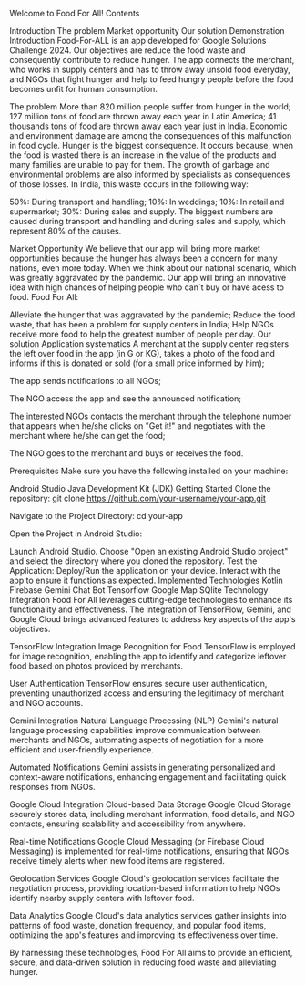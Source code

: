 Welcome to Food For All!
Contents

Introduction
The problem
Market opportunity
Our solution
Demonstration
Introduction
Food-For-ALL is an app developed for Google Solutions Challenge 2024. Our objectives are reduce the food waste and consequently contribute to reduce hunger. The app connects the merchant, who works in supply centers and has to throw away unsold food everyday, and NGOs that fight hunger and help to feed hungry people before the food becomes unfit for human consumption.

The problem
More than 820 million people suffer from hunger in the world;
127 million tons of food are thrown away each year in Latin America;
41 thousands tons of food are thrown away each year just in India.
Economic and environment damage are among the consequences of this malfunction in food cycle. Hunger is the biggest consequence. It occurs because, when the food is wasted there is an increase in the value of the products and many families are unable to pay for them. The growth of garbage and environmental problems are also informed by specialists as consequences of those losses. In India, this waste occurs in the following way:

50%: During transport and handling;
10%: In weddings;
10%: In retail and supermarket;
30%: During sales and supply.
The biggest numbers are caused during transport and handling and during sales and supply, which represent 80% of the causes.

Market Opportunity
We believe that our app will bring more market opportunities because the hunger has always been a concern for many nations, even more today. When we think about our national scenario, which was greatly aggravated by the pandemic. Our app will bring an innovative idea with high chances of helping people who can´t buy or have acess to food. Food For All:

Alleviate the hunger that was aggravated by the pandemic;
Reduce the food waste, that has been a problem for supply centers in India;
Help NGOs receive more food to help the greatest number of people per day.
Our solution
Application systematics
A merchant at the supply center registers the left over food in the app (in G or KG), takes a photo of the food and informs if this is donated or sold (for a small price informed by him);

The app sends notifications to all NGOs; 

The NGO access the app and see the announced notification;

The interested NGOs contacts the merchant through the telephone number that appears when he/she clicks on "Get it!" and negotiates with the merchant where he/she can get the food;

The NGO goes to the merchant and buys or receives the food.




Prerequisites
Make sure you have the following installed on your machine:

Android Studio
Java Development Kit (JDK)
Getting Started
Clone the repository:
git clone https://github.com/your-username/your-app.git

Navigate to the Project Directory:
cd your-app

Open the Project in Android Studio:

Launch Android Studio.
Choose "Open an existing Android Studio project" and select the directory where you cloned the repository.
Test the Application:
Deploy/Run the application on your device.
Interact with the app to ensure it functions as expected.
Implemented Technologies
Kotlin
Firebase
Gemini Chat Bot
Tensorflow
Google Map
SQlite
Technology Integration
Food For All leverages cutting-edge technologies to enhance its functionality and effectiveness. The integration of TensorFlow, Gemini, and Google Cloud brings advanced features to address key aspects of the app's objectives.

TensorFlow Integration
Image Recognition for Food
TensorFlow is employed for image recognition, enabling the app to identify and categorize leftover food based on photos provided by merchants.

User Authentication
TensorFlow ensures secure user authentication, preventing unauthorized access and ensuring the legitimacy of merchant and NGO accounts.

Gemini Integration
Natural Language Processing (NLP)
Gemini's natural language processing capabilities improve communication between merchants and NGOs, automating aspects of negotiation for a more efficient and user-friendly experience.

Automated Notifications
Gemini assists in generating personalized and context-aware notifications, enhancing engagement and facilitating quick responses from NGOs.

Google Cloud Integration
Cloud-based Data Storage
Google Cloud Storage securely stores data, including merchant information, food details, and NGO contacts, ensuring scalability and accessibility from anywhere.

Real-time Notifications
Google Cloud Messaging (or Firebase Cloud Messaging) is implemented for real-time notifications, ensuring that NGOs receive timely alerts when new food items are registered.

Geolocation Services
Google Cloud's geolocation services facilitate the negotiation process, providing location-based information to help NGOs identify nearby supply centers with leftover food.

Data Analytics
Google Cloud's data analytics services gather insights into patterns of food waste, donation frequency, and popular food items, optimizing the app's features and improving its effectiveness over time.

By harnessing these technologies, Food For All aims to provide an efficient, secure, and data-driven solution in reducing food waste and alleviating hunger.

